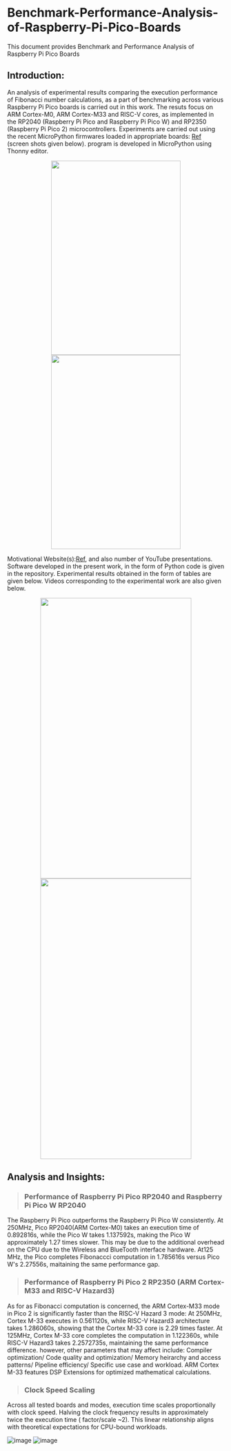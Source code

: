 # Benchmark-Performance-Analysis-of-Raspberry-Pi-Pico-Boards
This document provides Benchmark and Performance Analysis of Raspberry Pi Pico Boards
## Introduction:
An analysis of experimental results comparing the execution performance of Fibonacci number calculations, as a part of benchmarking across various Raspberry Pi Pico boards is carried out in this work. The resuts focus on ARM Cortex-M0, ARM Cortex-M33 and RISC-V cores, as implemented in the RP2040 (Raspberry Pi Pico and Raspberry Pi Pico W) and RP2350 (Raspberry Pi Pico 2) microcontrollers. Experiments are carried out using the recent MicroPython firmwares loaded in appropriate boards: [Ref](https://micropython.org/download) (screen shots given below). program is developed in MicroPython using Thonny editor. 
<p align="center"><img src="https://github.com/user-attachments/assets/1750ef81-776e-45c7-aa66-76af4cd54c31"width="300"height="450">
   <img src="https://github.com/user-attachments/assets/b57b37a3-8f42-4834-bdcd-c48f5c8e1652"width="300"height="450"></p>

Motivational Website(s):[Ref](https://forums.raspberrypi.com/viewtopic.php?t=377831), and also number of YouTube presentations.
Software developed in the present work, in the form of Python code is given in the repository. Experimental results obtained in the form of tables are given below. Videos corresponding to the experimental work are also given below.
<p align="center"><img src="https://github.com/user-attachments/assets/f5986410-cb63-4328-8ffa-96ab8e03170f"width="350"height="650">
    <img src="https://github.com/user-attachments/assets/f0e3bca3-2b6c-4b49-8c23-911ee7097721"width="350"height="650"></p>


## Analysis and Insights:
> ### Performance of Raspberry Pi Pico RP2040 and Raspberry Pi Pico W RP2040
The Raspberry Pi Pico outperforms the Raspberry Pi Pico W consistently. At 250MHz, Pico RP2040(ARM Cortex-M0) takes an execution time of 0.892816s, while the Pico W takes 1.137592s, making the Pico W approximately 1.27 times slower. This may be due to the additional overhead on the CPU due to the Wireless and BlueTooth interface hardware. At125 MHz, the Pico completes Fibonaccci computation in 1.785616s versus Pico W's 2.27556s, maitaining the same performance gap.
> ### Performance of Raspberry Pi Pico 2 RP2350 (ARM Cortex-M33 and RISC-V Hazard3) 
As for as Fibonacci computation is concerned, the ARM Cortex-M33 mode in Pico 2 is significantly faster than the RISC-V Hazard 3 mode:
At 250MHz, Cortex M-33 executes in 0.561120s, while RISC-V Hazard3 architecture takes 1.286060s, showing that the Cortex M-33 core is 2.29 times faster. At 125MHz, Cortex M-33 core completes the computation in 1.122360s, while RISC-V Hazard3 takes 2.2572735s, maintaining the same performance difference. however, other parameters that may affect include: Compiler optimization/ Code quality and optimization/ Memory heirarchy and access patterns/ Pipeline efficiency/ Specific use case and workload.
ARM Cortex M-33 features DSP Extensions for optimized mathematical calculations.
> ### Clock Speed Scaling
Across all tested boards and modes, execution time scales proportionally with clock speed. Halving the clock frequency results in approximately twice the execution time ( factor/scale ~2). This linear relationship aligns with theoretical expectations for CPU-bound workloads. 


![image](https://github.com/user-attachments/assets/bdcc0129-5e18-485e-b6f7-5dbe19744bd6)
![image](https://github.com/user-attachments/assets/57721d82-874c-4da2-8028-48322f06db2c)




